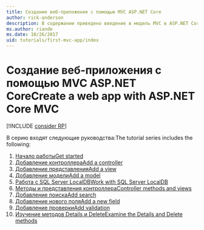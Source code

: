 ```yaml
---
title: Создание веб-приложения с помощью MVC ASP.NET Core
author: rick-anderson
description: В содержании приведено введение в модель MVC в ASP.NET Core.
ms.author: riande
ms.date: 10/26/2017
uid: tutorials/first-mvc-app/index
---
```

# <a name="create-a-web-app-with-aspnet-core-mvc"></a><span data-ttu-id="e84bf-103">Создание веб-приложения с помощью MVC ASP.NET Core</span><span class="sxs-lookup"><span data-stu-id="e84bf-103">Create a web app with ASP.NET Core MVC</span></span>

[!INCLUDE [consider RP](~/includes/razor.md)]

<span data-ttu-id="e84bf-104">В серию входят следующие руководства:</span><span class="sxs-lookup"><span data-stu-id="e84bf-104">The tutorial series includes the following:</span></span>

1. [<span data-ttu-id="e84bf-105">Начало работы</span><span class="sxs-lookup"><span data-stu-id="e84bf-105">Get started</span></span>](start-mvc.md)
1. [<span data-ttu-id="e84bf-106">Добавление контроллера</span><span class="sxs-lookup"><span data-stu-id="e84bf-106">Add a controller</span></span>](adding-controller.md)
1. [<span data-ttu-id="e84bf-107">Добавление представления</span><span class="sxs-lookup"><span data-stu-id="e84bf-107">Add a view</span></span>](adding-view.md)
1. [<span data-ttu-id="e84bf-108">Добавление модели</span><span class="sxs-lookup"><span data-stu-id="e84bf-108">Add a model</span></span>](adding-model.md)
1. [<span data-ttu-id="e84bf-109">Работа с SQL Server LocalDB</span><span class="sxs-lookup"><span data-stu-id="e84bf-109">Work with SQL Server LocalDB</span></span>](working-with-sql.md)
1. [<span data-ttu-id="e84bf-110">Методы и представления контроллера</span><span class="sxs-lookup"><span data-stu-id="e84bf-110">Controller methods and views</span></span>](controller-methods-views.md)
1. [<span data-ttu-id="e84bf-111">Добавление поиска</span><span class="sxs-lookup"><span data-stu-id="e84bf-111">Add search</span></span>](search.md)
1. [<span data-ttu-id="e84bf-112">Добавление нового поля</span><span class="sxs-lookup"><span data-stu-id="e84bf-112">Add a new field</span></span>](new-field.md)
1. [<span data-ttu-id="e84bf-113">Добавление проверки</span><span class="sxs-lookup"><span data-stu-id="e84bf-113">Add validation</span></span>](validation.md)
1. [<span data-ttu-id="e84bf-114">Изучение методов Details и Delete</span><span class="sxs-lookup"><span data-stu-id="e84bf-114">Examine the Details and Delete methods</span></span>](details.md)
